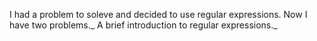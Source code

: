 I had a problem to soleve and decided to use regular expressions. Now I have two problems._
A brief introduction to regular expressions._
